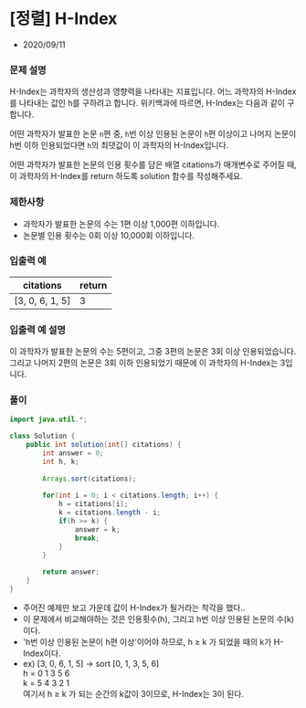 # [정렬] H-Index

* 2020/09/11

### **문제 설명**

H-Index는 과학자의 생산성과 영향력을 나타내는 지표입니다. 어느 과학자의 H-Index를 나타내는 값인 h를 구하려고 합니다. 위키백과에 따르면, H-Index는 다음과 같이 구합니다.

어떤 과학자가 발표한 논문 `n`편 중, `h`번 이상 인용된 논문이 `h`편 이상이고 나머지 논문이 h번 이하 인용되었다면 `h`의 최댓값이 이 과학자의 H-Index입니다.

어떤 과학자가 발표한 논문의 인용 횟수를 담은 배열 citations가 매개변수로 주어질 때, 이 과학자의 H-Index를 return 하도록 solution 함수를 작성해주세요.

### 제한사항

- 과학자가 발표한 논문의 수는 1편 이상 1,000편 이하입니다.
- 논문별 인용 횟수는 0회 이상 10,000회 이하입니다.

### 입출력 예

|citations|return|
|--------|-----|
|[3, 0, 6, 1, 5]|3|

### 입출력 예 설명

이 과학자가 발표한 논문의 수는 5편이고, 그중 3편의 논문은 3회 이상 인용되었습니다. 그리고 나머지 2편의 논문은 3회 이하 인용되었기 때문에 이 과학자의 H-Index는 3입니다.

### 풀이

```java
import java.util.*;

class Solution {
    public int solution(int[] citations) {
        int answer = 0;
        int h, k;
        
        Arrays.sort(citations);
        
        for(int i = 0; i < citations.length; i++) {
            h = citations[i];
            k = citations.length - i;
            if(h >= k) {
                answer = k;
                break;
            }
        }
        
        return answer;
    }
}
```

- 주어진 예제만 보고 가운데 값이 H-Index가 될거라는 착각을 했다..
- 이 문제에서 비교해야하는 것은 인용횟수(h), 그리고 h번 이상 인용된 논문의 수(k)이다.
- 'h번 이상 인용된 논문이 h편 이상'이어야 하므로, h ≥ k 가 되었을 때의 k가 H-Index이다.
- ex) [3, 0, 6, 1, 5] → sort [0, 1, 3, 5, 6]  
h = 0  1  3  5  6  
k = 5  4  3  2  1  
여기서 h ≥  k 가 되는 순간의 k값이 3이므로, H-Index는 3이 된다.

